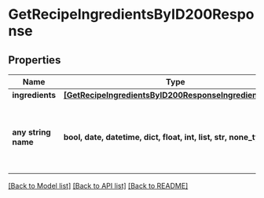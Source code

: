 # GetRecipeIngredientsByID200Response



## Properties
Name | Type | Description | Notes
------------ | ------------- | ------------- | -------------
**ingredients** | [**[GetRecipeIngredientsByID200ResponseIngredientsInner]**](GetRecipeIngredientsByID200ResponseIngredientsInner.md) |  | 
**any string name** | **bool, date, datetime, dict, float, int, list, str, none_type** | any string name can be used but the value must be the correct type | [optional]

[[Back to Model list]](../README.md#documentation-for-models) [[Back to API list]](../README.md#documentation-for-api-endpoints) [[Back to README]](../README.md)


